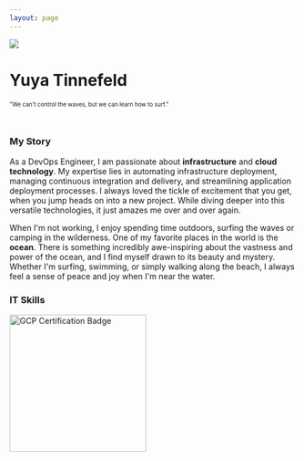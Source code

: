 ```yaml
---
layout: page
---
```


<div class="home-info-container">
	<div class="home-img-container">
		<img src="/images/yuyatinnefeld.png">
	</div>
	<div class="home-info-text">
		<h1>Yuya Tinnefeld</h1>
		<p style="font-size: 10px;">"We can't control the waves, but we can learn how to surf."</p>
	</div>
</div><br>

### My Story
As a DevOps Engineer, I am passionate about <b>infrastructure</b> and <b>cloud technology</b>. My expertise lies in automating infrastructure deployment, managing continuous integration and delivery, and streamlining application deployment processes. I always loved the tickle of excitement that you get, when you jump heads on into a new project. While diving deeper into this versatile technologies, it just amazes me over and over again.

When I'm not working, I enjoy spending time outdoors, surfing the waves or camping in the wilderness. One of my favorite places in the world is the <b> ocean</b>. There is something incredibly awe-inspiring about the vastness and power of the ocean, and I find myself drawn to its beauty and mystery. Whether I'm surfing, swimming, or simply walking along the beach, I always feel a sense of peace and joy when I'm near the water.

### IT Skills

<div class="three-columns">
	<div class="column_4" data-iframe-width="150" data-iframe-height="240" data-share-badge-id="4ae88676-0b8c-469d-96fd-7aa63d4ef315" data-share-badge-host="https://www.credly.com"></div>
	<script type="text/javascript" async src="//cdn.credly.com/assets/utilities/embed.js"></script>
	<div class="column_4" data-iframe-width="150" data-iframe-height="240" data-share-badge-id="b3a68d4b-eb8e-494e-a02a-d2131246f9b5" data-share-badge-host="https://www.credly.com"></div>
	<script type="text/javascript" async src="//cdn.credly.com/assets/utilities/embed.js"></script>
	<div class="column_4" data-iframe-width="150" data-iframe-height="240" data-share-badge-id="1f88e05f-d3d3-47cd-bb24-3b043dacfc22" data-share-badge-host="https://www.credly.com"></div>
	<div class="column_4">
	<a href="https://google.accredible.com/a304e3a8-4fd0-4f8c-92e4-19a353df6f67" target="_blank">
  		<img style="height:240px;" src="/images/certification/gcp-badge.png" alt="GCP Certification Badge">
	</a>
	</div>
</div>

	  	
